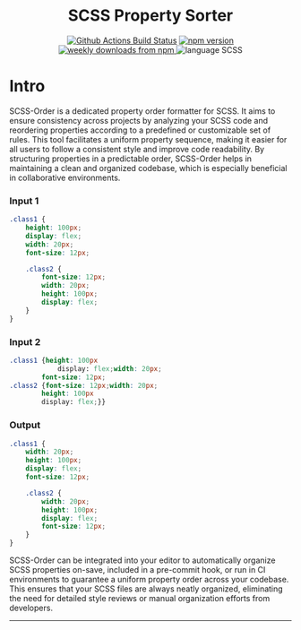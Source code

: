 <!-- SCSS order Banner -->

<h1 align="center">SCSS Property Sorter</h1>

<p align="center">
    <!-- Badge for Github Actions Build Status for Prod -->
    <a href="https://github.com/yunse0909/scss-order/actions/workflows/nodejs.yml">
        <img alt="Github Actions Build Status" src="https://img.shields.io/github/actions/workflow/status/yunse0909/scss-order/nodejs.yml?label=Prod&style=flat-square"></a>
    </a>
    <!-- Badge for Github Actions Build Status for Dev -->
    <!-- Badge for repo lint -->
    <!-- Badge for test coverage -->
    <!-- Npm versioin -->
    <a href="https://www.npmjs.com/package/scss-order">
        <img alt="npm version" src="https://img.shields.io/npm/v/scss-order?style=flat-square">
    </a>
    <!-- Download -->
    <a href="https://www.npmjs.com/package/scss-order">
        <img alt="weekly downloads from npm" src="https://img.shields.io/npm/dw/scss-order?style=flat-square">
    </a>
    <!-- Lang scss -->
    <img alt="language SCSS" src="https://img.shields.io/badge/format lang-SCSS-cf649a?style=flat-square">
</p>

# Intro

SCSS-Order is a dedicated property order formatter for SCSS. It aims to ensure consistency across projects by analyzing your SCSS code and reordering properties according to a predefined or customizable set of rules. This tool facilitates a uniform property sequence, making it easier for all users to follow a consistent style and improve code readability. By structuring properties in a predictable order, SCSS-Order helps in maintaining a clean and organized codebase, which is especially beneficial in collaborative environments.

### Input 1

```scss
.class1 {
    height: 100px;
    display: flex;
    width: 20px;
    font-size: 12px;

    .class2 {
        font-size: 12px;
        width: 20px;
        height: 100px;
        display: flex;
    }
}
```

### Input 2

```scss
.class1 {height: 100px
            display: flex;width: 20px;
        font-size: 12px;
.class2 {font-size: 12px;width: 20px;
        height: 100px
        display: flex;}}
```

### Output

```scss
.class1 {
    width: 20px;
    height: 100px;
    display: flex;
    font-size: 12px;

    .class2 {
        width: 20px;
        height: 100px;
        display: flex;
        font-size: 12px;
    }
}
```

SCSS-Order can be integrated into your editor to automatically organize SCSS properties on-save, included in a pre-commit hook, or run in CI environments to guarantee a uniform property order across your codebase. This ensures that your SCSS files are always neatly organized, eliminating the need for detailed style reviews or manual organization efforts from developers.

---
<!-- Documentation in wiki? -->
